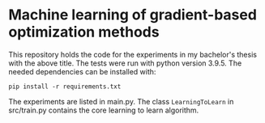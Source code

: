 # Machine learning of gradient-based optimization methods

This repository holds the code for the experiments in my bachelor's thesis with the above title.
The tests were run with python version 3.9.5.
The needed dependencies can be installed with:

```
pip install -r requirements.txt
```

The experiments are listed in main.py. 
The class `LearningToLearn` in src/train.py contains the core learning to learn algorithm. 
